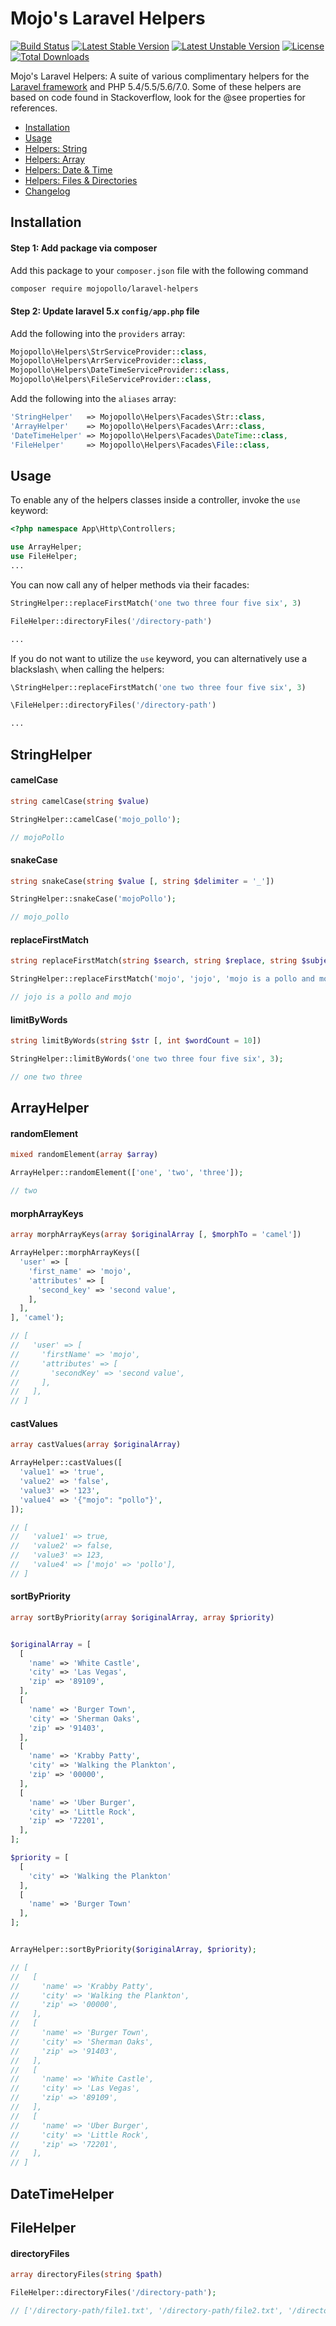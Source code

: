 
Mojo's Laravel Helpers
========================

[![Build Status](https://travis-ci.org/mojopollo/laravel-helpers.svg?branch=master)](https://travis-ci.org/mojopollo/laravel-helpers)
[![Latest Stable Version](https://poser.pugx.org/mojopollo/laravel-helpers/v/stable)](https://packagist.org/packages/mojopollo/laravel-helpers)
[![Latest Unstable Version](https://poser.pugx.org/mojopollo/laravel-helpers/v/unstable)](https://packagist.org/packages/mojopollo/laravel-helpers)
[![License](https://poser.pugx.org/mojopollo/laravel-helpers/license)](https://packagist.org/packages/mojopollo/laravel-helpers)
[![Total Downloads](https://poser.pugx.org/mojopollo/laravel-helpers/downloads)](https://packagist.org/packages/mojopollo/laravel-helpers)


Mojo's Laravel Helpers: A suite of various complimentary helpers for the [Laravel framework](https://github.com/laravel/laravel) and PHP 5.4/5.5/5.6/7.0.
Some of these helpers are based on code found in Stackoverflow, look for the @see properties for references.

- [Installation](#installation)
- [Usage](#usage)
- [Helpers: String](#helper-string)
- [Helpers: Array](#helper-array)
- [Helpers: Date & Time](#helper-datetime)
- [Helpers: Files & Directories](#helper-file)
- [Changelog](CHANGELOG.md)

<a id="installation"></a>
## Installation

#### Step 1: Add package via composer

Add this package to your `composer.json` file with the following command

```bash
composer require mojopollo/laravel-helpers
```

#### Step 2: Update laravel 5.x `config/app.php` file

Add the following into the `providers` array:
```php
Mojopollo\Helpers\StrServiceProvider::class,
Mojopollo\Helpers\ArrServiceProvider::class,
Mojopollo\Helpers\DateTimeServiceProvider::class,
Mojopollo\Helpers\FileServiceProvider::class,
```

Add the following into the `aliases` array:
```php
'StringHelper'   => Mojopollo\Helpers\Facades\Str::class,
'ArrayHelper'    => Mojopollo\Helpers\Facades\Arr::class,
'DateTimeHelper' => Mojopollo\Helpers\Facades\DateTime::class,
'FileHelper'     => Mojopollo\Helpers\Facades\File::class,
```

<a id="usage"></a>
## Usage
To enable any of the helpers classes inside a controller, invoke the `use` keyword:

```php
<?php namespace App\Http\Controllers;

use ArrayHelper;
use FileHelper;
...
```

You can now call any of helper methods via their facades:

```php
StringHelper::replaceFirstMatch('one two three four five six', 3)

FileHelper::directoryFiles('/directory-path')

...
```

If you do not want to utilize the `use` keyword, you can alternatively use a blackslash`\` when calling the helpers:

```php
\StringHelper::replaceFirstMatch('one two three four five six', 3)

\FileHelper::directoryFiles('/directory-path')

...
```

<a id="helper-string"></a>
## StringHelper

#### camelCase

```php
string camelCase(string $value)
```
```php
StringHelper::camelCase('mojo_pollo');

// mojoPollo
```

#### snakeCase

```php
string snakeCase(string $value [, string $delimiter = '_'])
```
```php
StringHelper::snakeCase('mojoPollo');

// mojo_pollo
```

#### replaceFirstMatch

```php
string replaceFirstMatch(string $search, string $replace, string $subject)
```
```php
StringHelper::replaceFirstMatch('mojo', 'jojo', 'mojo is a pollo and mojo');

// jojo is a pollo and mojo
```

#### limitByWords

```php
string limitByWords(string $str [, int $wordCount = 10])
```
```php
StringHelper::limitByWords('one two three four five six', 3);

// one two three
```

<a id="helper-array"></a>
## ArrayHelper

#### randomElement

```php
mixed randomElement(array $array)
```
```php
ArrayHelper::randomElement(['one', 'two', 'three']);

// two
```

#### morphArrayKeys

```php
array morphArrayKeys(array $originalArray [, $morphTo = 'camel'])
```
```php
ArrayHelper::morphArrayKeys([
  'user' => [
    'first_name' => 'mojo',
    'attributes' => [
      'second_key' => 'second value',
    ],
  ],
], 'camel');

// [
//   'user' => [
//     'firstName' => 'mojo',
//     'attributes' => [
//       'secondKey' => 'second value',
//     ],
//   ],
// ]
```

#### castValues

```php
array castValues(array $originalArray)
```
```php
ArrayHelper::castValues([
  'value1' => 'true',
  'value2' => 'false',
  'value3' => '123',
  'value4' => '{"mojo": "pollo"}',
]);

// [
//   'value1' => true,
//   'value2' => false,
//   'value3' => 123,
//   'value4' => ['mojo' => 'pollo'],
// ]
```

#### sortByPriority

```php
array sortByPriority(array $originalArray, array $priority)
```
```php

$originalArray = [
  [
    'name' => 'White Castle',
    'city' => 'Las Vegas',
    'zip' => '89109',
  ],
  [
    'name' => 'Burger Town',
    'city' => 'Sherman Oaks',
    'zip' => '91403',
  ],
  [
    'name' => 'Krabby Patty',
    'city' => 'Walking the Plankton',
    'zip' => '00000',
  ],
  [
    'name' => 'Uber Burger',
    'city' => 'Little Rock',
    'zip' => '72201',
  ],
];

$priority = [
  [
    'city' => 'Walking the Plankton'
  ],
  [
    'name' => 'Burger Town'
  ],
];


ArrayHelper::sortByPriority($originalArray, $priority);

// [
//   [
//     'name' => 'Krabby Patty',
//     'city' => 'Walking the Plankton',
//     'zip' => '00000',
//   ],
//   [
//     'name' => 'Burger Town',
//     'city' => 'Sherman Oaks',
//     'zip' => '91403',
//   ],
//   [
//     'name' => 'White Castle',
//     'city' => 'Las Vegas',
//     'zip' => '89109',
//   ],
//   [
//     'name' => 'Uber Burger',
//     'city' => 'Little Rock',
//     'zip' => '72201',
//   ],
// ]
```

<a id="helper-datetime"></a>
## DateTimeHelper


<a id="helper-file"></a>
## FileHelper

#### directoryFiles

```php
array directoryFiles(string $path)
```
```php
FileHelper::directoryFiles('/directory-path');

// ['/directory-path/file1.txt', '/directory-path/file2.txt', '/directory-path/subdirectory/file3.txt']
```
